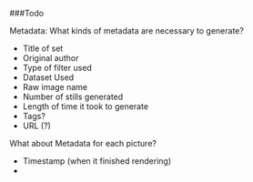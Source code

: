 ###Todo

Metadata: What kinds of metadata are necessary to generate?

  - Title of set
  - Original author
  - Type of filter used
  - Dataset Used
  - Raw image name
  - Number of stills generated
  - Length of time it took to generate
  - Tags?
  - URL (?)

What about Metadata for each picture?

  - Timestamp (when it finished rendering)
  -
